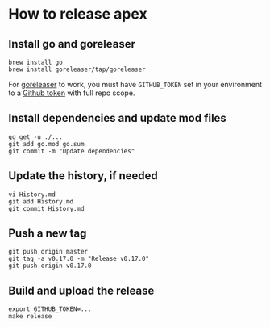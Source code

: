 # How to release apex

## Install go and goreleaser

```
brew install go
brew install goreleaser/tap/goreleaser
```

For [goreleaser](https://goreleaser.com/quick-start/) to work, you must have
`GITHUB_TOKEN` set in your environment to a [Github
token](https://github.com/settings/tokens/new) with full repo scope.

## Install dependencies and update mod files

```
go get -u ./...
git add go.mod go.sum
git commit -m "Update dependencies"
```

## Update the history, if needed

```
vi History.md
git add History.md
git commit History.md
```

## Push a new tag

```
git push origin master
git tag -a v0.17.0 -m "Release v0.17.0"
git push origin v0.17.0
```

## Build and upload the release

```
export GITHUB_TOKEN=...
make release
```
